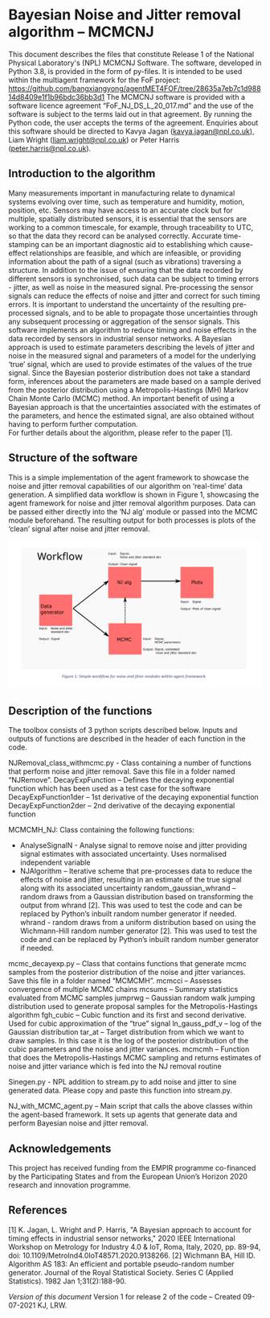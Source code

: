 # Bayesian Noise and Jitter removal algorithm – MCMCNJ

This document describes the files that constitute Release 1 of the National Physical Laboratory's (NPL) MCMCNJ Software.
The software, developed in Python 3.8, is provided in the form of py-files. It is intended to be used within the multiagent framework for the FoF project:
<https://github.com/bangxiangyong/agentMET4FOF/tree/28635a7eb7c1d98814d8409e1f1b96bdc36bb3d1>
The MCMCNJ software is provided with a software licence agreement “FoF_NJ_DS_L_20_017.md” and the use of the software is subject to the terms laid out in that agreement. By running the Python code, the user accepts the terms of the agreement.
Enquiries about this software should be directed to Kavya Jagan (kavya.jagan@npl.co.uk), Liam Wright (liam.wright@npl.co.uk) or Peter Harris (peter.harris@npl.co.uk).



## Introduction to the algorithm
Many measurements important in manufacturing relate to dynamical systems evolving over time, such as temperature and humidity, motion, position, etc. Sensors may have access to an accurate clock but for multiple, spatially distributed sensors, it is essential that the sensors are working to a common timescale, for example, through traceability to UTC, so that the data they record can be analysed correctly. Accurate time-stamping can be an important diagnostic aid to establishing which cause-effect relationships are feasible, and which are infeasible, or providing information about the path of a signal (such as vibrations) traversing a structure.
In addition to the issue of ensuring that the data recorded by different sensors is synchronised, such data can be subject to timing errors - jitter, as well as noise in the measured signal. Pre-processing the sensor signals can reduce the effects of noise and jitter and correct for such timing errors. It is important to understand the uncertainty of the resulting pre-processed signals, and to be able to propagate those uncertainties through any subsequent processing or aggregation of the sensor signals.
This software implements an algorithm to reduce timing and noise effects in the data recorded by sensors in industrial sensor networks. A Bayesian approach is used to estimate parameters describing the levels of jitter and noise in the measured signal and parameters of a model for the underlying ‘true’ signal, which are used to provide estimates of the values of the true signal. Since the Bayesian posterior distribution does not take a standard form, inferences about the parameters are made based on a sample derived from the posterior distribution using a Metropolis-Hastings (MH) Markov Chain Monte Carlo (MCMC) method. An important benefit of using a Bayesian approach is that the uncertainties associated with the estimates of the parameters, and hence the estimated signal, are also obtained without having to perform further computation.  
For further details about the algorithm, please refer to the paper [1].


## Structure of the software

This is a simple implementation of the agent framework to showcase the noise and jitter removal capabilities of our algorithm on ‘real-time’ data generation. A simplified data workflow is shown in Figure 1, showcasing the agent framework for noise and jitter removal algorithm purposes. Data can be passed either directly into the ‘NJ alg’ module or passed into the MCMC module beforehand. The resulting output for both processes is plots of the ‘clean’ signal after noise and jitter removal.

![Workflow diagram](https://github.com/Met4FoF/npl-jitter-noise-removal-mcmc/blob/main/workflow_diag.PNG)

## Description of the functions

The toolbox consists of 3 python scripts described below. Inputs and outputs of functions are described in the header of each function in the code.

NJRemoval_class_withmcmc.py - Class containing a number of functions that perform noise and jitter removal. Save this file in a folder named “NJRemove”.
DecayExpFunction – Defines the decaying exponential function which has been used as a test case for the software
DecayExpFunction1der – 1st derivative of the decaying exponential function
DecayExpFunction2der – 2nd derivative of the decaying exponential function

MCMCMH_NJ: Class containing the following functions:
-	AnalyseSignalN - Analyse signal to remove noise and jitter providing signal estimates with associated uncertainty. Uses normalised independent variable
-	NJAlgorithm – Iterative scheme that pre-processes data to reduce the effects of noise and jitter, resulting in an estimate of the true signal along with its associated uncertainty
random_gaussian_whrand – random draws from a Gaussian distribution based on transforming the output from whrand [2]. This was used to test the code and can be replaced by Python’s inbuilt random number generator if needed.
whrand - random draws from a uniform distribution based on using the Wichmann-Hill random number generator [2]. This was used to test the code and can be replaced by Python’s inbuilt random number generator if needed.

mcmc_decayexp.py – Class that contains functions that generate mcmc samples from the posterior distribution of the noise and jitter variances. Save this file in a folder named “MCMCMH”.
mcmcci – Assesses convergence of multiple MCMC chains
mcsums – Summary statistics evaluated from MCMC samples
jumprwg – Gaussian random walk jumping distribution used to generate proposal samples for the Metropolis-Hastings algorithm
fgh_cubic – Cubic function and its first and second derivative. Used for cubic approximation of the “true” signal
ln_gauss_pdf_v – log of the Gaussian distribution
tar_at – Target distribution from which we want to draw samples. In this case it is the log of the posterior distribution of the cubic parameters and the noise and jitter variances.
mcmcmh – Function that does the Metropolis-Hastings MCMC sampling and returns estimates of noise and jitter variance which is fed into the NJ removal routine

Sinegen.py - NPL addition to stream.py to add noise and jitter to sine generated data. Please copy and paste this function into stream.py.  

NJ_with_MCMC_agent.py – Main script that calls the above classes within the agent-based framework. It sets up agents that generate data and perform Bayesian noise and jitter removal.


## Acknowledgements

This project has received funding from the EMPIR programme co-financed by the Participating States and from the European Union’s Horizon 2020 research and innovation programme.


## References

[1] K. Jagan, L. Wright and P. Harris, "A Bayesian approach to account for timing effects in industrial sensor networks," 2020 IEEE International Workshop on Metrology for Industry 4.0 & IoT, Roma, Italy, 2020, pp. 89-94, doi: 10.1109/MetroInd4.0IoT48571.2020.9138266.
[2] Wichmann BA, Hill ID. Algorithm AS 183: An efficient and portable pseudo-random number generator. Journal of the Royal Statistical Society. Series C (Applied Statistics). 1982 Jan 1;31(2):188-90.


*Version of this document*
Version 1 for release 2 of the code – Created 09-07-2021 KJ, LRW.
